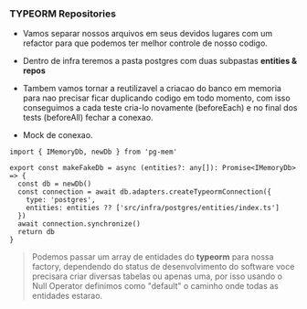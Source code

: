 ### TYPEORM Repositories

- Vamos separar nossos arquivos em seus devidos lugares com um refactor para que podemos ter melhor controle de nosso codigo.
- Dentro de infra teremos a pasta postgres com duas subpastas **entities & repos**
- Tambem vamos tornar a reutilizavel a criacao do banco em memoria para nao precisar ficar duplicando codigo em todo momento, com isso conseguimos a cada teste cria-lo novamente (beforeEach) e no final dos tests (beforeAll) fechar a conexao.

- Mock de conexao.

```
import { IMemoryDb, newDb } from 'pg-mem'

export const makeFakeDb = async (entities?: any[]): Promise<IMemoryDb> => {
  const db = newDb()
  const connection = await db.adapters.createTypeormConnection({
    type: 'postgres',
    entities: entities ?? ['src/infra/postgres/entities/index.ts']
  })
  await connection.synchronize()
  return db
}

```

> Podemos passar um array de entidades do **typeorm** para nossa factory, dependendo do status de desenvolvimento do software voce precisara criar diversas tabelas ou apenas uma, por isso usando o Null Operator definimos como "default" o caminho onde todas as entidades estarao.
